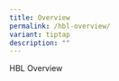 ```yaml
---
title: Overview
permalink: /hbl-overview/
variant: tiptap
description: ""
---
```

<p>HBL Overview</p>
